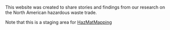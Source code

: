This website was created to share stories and findings from our research on the North American hazardous waste trade. 

Note that this is a staging area for [HazMatMapping](https://geography.wisc.edu/hazardouswaste/)
